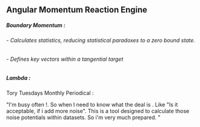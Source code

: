 ## Angular Momentum Reaction Engine

##### Boundary Momentum : 

###### - Calculates statistics, reducing statistical paradoxes to a zero bound state.
###### - Defines key vectors within a tangential target


##### Lambda : 

Tory Tuesdays Monthly Periodical : 

"I'm busy often !. So when I need to know what the deal is . Like "Is it acceptable, if i add more noise". This is a tool designed to calculate those noise potentials within datasets. So i'm very much prepared. "
